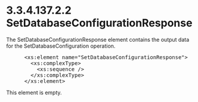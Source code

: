 <html dir="LTR" xmlns:mshelp="http://msdn.microsoft.com/mshelp" xmlns:ddue="http://ddue.schemas.microsoft.com/authoring/2003/5" xmlns:xlink="http://www.w3.org/1999/xlink" xmlns:tool="http://www.microsoft.com/tooltip">
 <body>
 <div id="header">
 <h1 class="heading">3.3.4.137.2.2 SetDatabaseConfigurationResponse</h1>
 </div>
 <div id="mainSection">
 <div id="mainBody">
 <div id="allHistory" class="saveHistory"></div>
 <div id="sectionSection0" class="section" name="collapseableSection">
 

<p>The SetDatabaseConfigurationResponse element contains the output
data for the SetDatabaseConfiguration operation.</p>

<dl>
<dd>
<div><pre> &lt;xs:element name=&quot;SetDatabaseConfigurationResponse&quot;&gt;
   &lt;xs:complexType&gt;
     &lt;xs:sequence /&gt;
   &lt;/xs:complexType&gt;
 &lt;/xs:element&gt;
</pre></div>
</dd></dl>

<p>This element is empty.</p>


 </div>
 </div>
 </div>
 </body>
</html>